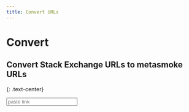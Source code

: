 ```yaml
---
title: Convert URLs
---
```


# Convert
## Convert Stack Exchange URLs to metasmoke URLs
{: .text-center}

<input placeholder="paste link" class="big-input">

<section>
  <a class="by-url"></a>
  <div></div>
  <a class="real"></a>
</section>

<script src="{{ site.baseurl }}/assets/js/ms-urls.js"></script>
<link rel="stylesheet" href="{{ site.baseurl }}/assets/css/ms-urls.css">
